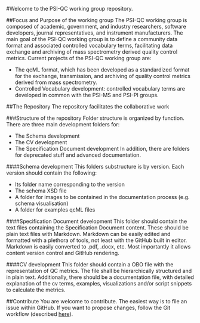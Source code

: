 #Welcome to the PSI-QC working group repository.

##Focus and Purpose of the working group
The PSI-QC working group is composed of academic, government, and industry researchers, software developers, journal representatives, and instrument manufacturers. The main goal of the PSI-QC working group is to define a community data format and associated controlled vocabulary terms, facilitating data exchange and archiving of mass spectrometry derived quality control metrics.
Current projects of the PSI-QC working group are:
 - The qcML format, which has been developed as a standardized format for the exchange, transmission, and archiving of quality control metrics derived from mass spectrometry.
 - Controlled Vocabulary development: controlled vocabulary terms are developed in common with the PSI-MS and PSI-PI groups.
 
##The Repository
The repository facilitates the collaborative work 
 
###Structure of the repository
Folder structure is organized by function. There are three main development folders for:
 - The Schema development
 - The CV development
 - The Specification Document development
 In addition, there are folders for deprecated stuff and advanced documentation.
 
####Schema development
This folders substructure is by version. Each version should contain the following:
 - Its folder name corresponding to the version
 - The schema XSD file 
 - A folder for images to be contained in the documentation process (e.g. schema visualisation)
 - A folder for examples qcML files

####Specification Document development
This folder should contain the text files containing the Specification Document content. These should be plain text files with Markdown. Markdown can be easily edited and formatted with a plethora of tools, not least with the GitHub built in editor. Markdown is easily converted to .pdf, .docx, etc. Most importantly it allows content version control and GitHub rendering.
 
####CV development
This folder should contain a OBO file with the representation of QC metrics. The file shall be hierarchically structured and in plain text. Additionally, there should be a documentation file, with detailed explanation of the cv terms, examples, visualizations and/or script snippets to calculate the metrics.

##Contribute
You are welcome to contribute. The easiest way is to file an issue within GitHub. If you want to propose changes, follow the Git workflow (described [here](https://github.com/HUPO-PSI/qcML-development/wiki/Our-GitHub-workflow)).
